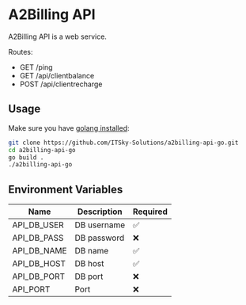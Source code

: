 # A2Billing API

A2Billing API is a web service.

Routes:
- GET    /ping
- GET    /api/clientbalance
- POST   /api/clientrecharge

## Usage

Make sure you have [golang installed](https://go.dev/doc/install):

```sh
git clone https://github.com/ITSky-Solutions/a2billing-api-go.git
cd a2billing-api-go
go build .
./a2billing-api-go
```
## Environment Variables

| Name        | Description | Required |
| ----------- | ----------- | ----------- |
| API_DB_USER | DB username | :white_check_mark: |
| API_DB_PASS | DB password | :x: |
| API_DB_NAME | DB name | :white_check_mark: |
| API_DB_HOST | DB host | :white_check_mark: |
| API_DB_PORT | DB port | :x: |
| API_PORT    | Port | :x: |
